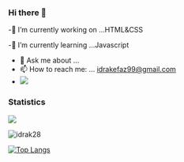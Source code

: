 ### Hi there 👋




-🔭 I’m currently working on ...HTML&CSS

-🌱 I’m currently learning ...Javascript


- 💬 Ask me about ...
- 📫 How to reach me: ... idrakefaz99@gmail.com
- ![](https://komarev.com/ghpvc/?username=idrak28&color=138D75&style=flat+square&label=Total+views)



### Statistics
<!--<img src="https://github-readme-stats.vercel.app/api/top-langs/?username=idrak28&theme=dark&hide_langs_below=1" />-->
<img src="https://github-readme-stats.vercel.app/api?username=idrak28&&show_icons=true&title_color=ffffff&icon_color=a4c639&text_color=daf7dc&bg_color=151515">

<p><img align="center" src="https://github-readme-streak-stats.herokuapp.com/?user=idrak28&" alt="idrak28"/></p>


[![Top Langs](https://github-readme-stats.vercel.app/api/top-langs/?username=idrak28&exclude_repo=github-readme-stats,idrak28.github.io)](https://github.com/idrak28)
